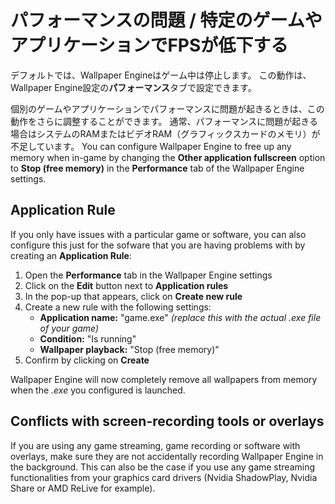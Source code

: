 # パフォーマンスの問題 / 特定のゲームやアプリケーションでFPSが低下する

デフォルトでは、Wallpaper Engineはゲーム中は停止します。 この動作は、Wallpaper Engine設定の**パフォーマンス**タブで設定できます。

個別のゲームやアプリケーションでパフォーマンスに問題が起きるときは、この動作をさらに調整することができます。 通常、パフォーマンスに問題が起きる場合はシステムのRAMまたはビデオRAM（グラフィックスカードのメモリ）が不足しています。 You can configure Wallpaper Engine to free up any memory when in-game by changing the **Other application fullscreen** option to **Stop (free memory)** in the **Performance** tab of the Wallpaper Engine settings.

## Application Rule

If you only have issues with a particular game or software, you can also configure this just for the sofware that you are having problems with by creating an **Application Rule**:

1. Open the **Performance** tab in the Wallpaper Engine settings
2. Click on the **Edit** button next to **Application rules**
3. In the pop-up that appears, click on **Create new rule**
4. Create a new rule with the following settings:
    * **Application name:** "game.exe" *(replace this with the actual .exe file of your game)*
    * **Condition:** "Is running"
    * **Wallpaper playback:** "Stop (free memory)"
5. Confirm by clicking on **Create**

Wallpaper Engine will now completely remove all wallpapers from memory when the *.exe* you configured is launched.

## Conflicts with screen-recording tools or overlays

If you are using any game streaming, game recording or software with overlays, make sure they are not accidentally recording Wallpaper Engine in the background. This can also be the case if you use any game streaming functionalities from your graphics card drivers (Nvidia ShadowPlay, Nvidia Share or AMD ReLive for example).
